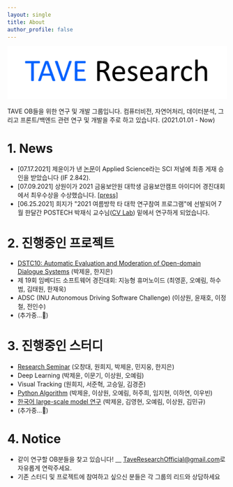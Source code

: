 ```yaml
---
layout: single
title: About
author_profile: false
---
```


![logo](./imgs/logo.png)

TAVE OB들을 위한 연구 및 개발 그룹입니다. 컴퓨터비전, 자연어처리, 데이터분석, 그리고 프론트/백엔드 관련 연구 및 개발을 주로 하고 있습니다. (2021.01.01 - Now)

# 1. News

- [07.17.2021] 제윤이가 낸 [논문](https://jeiyoon.github.io/data/vrb.pdf)이 Applied Science라는 SCI 저널에 최종 게재 승인을 받았습니다 (IF 2.842).
- [07.09.2021] 상원이가 2021 금융보안원 대학생 금융보안캠프 아이디어 경진대회에서 최우수상을 수상했습니다. [[press]](http://www.bikorea.net/news/articleView.html?idxno=31158)
- [06.25.2021] 희지가 "2021 여름방학 타 대학 연구참여 프로그램"에 선발되어 7월 한달간 POSTECH 박재식 교수님([CV Lab](http://cvlab.postech.ac.kr/lab/)) 밑에서 연구하게 되었습니다.

# 2. 진행중인 프로젝트

- [DSTC10: Automatic Evaluation and Moderation of Open-domain Dialogue Systems](https://github.com/Jeiyoon/dstc10) (박제윤, 한지은)
- 제 19회 임베디드 소프트웨어 경진대회: 지능형 휴머노이드 (최영훈, 오예림, 하수범, 김태원, 한재욱)
- ADSC (INU Autonomous Driving Software Challenge) (이상원, 윤재호, 이정철, 전인수)
- (추가중...🚧)

# 3. 진행중인 스터디

- [Research Seminar](https://www.notion.so/Research-Seminar-c5cc5ea3cec34e1ea93dba80d6040dad) (오창대, 원희지, 박제윤, 민지웅, 한지은)
- Deep Learning (박제윤, 이문기, 이상원, 오예림)
- Visual Tracking (원희지, 서준혁, 고승일, 김경준)
- [Python Algorithm](https://github.com/TAVEResearch/TAVE_algorithm_study) (박제윤, 이상원, 오예림, 허주희, 임지현, 이하연, 이우빈)
- [한국어 large-scale model 연구](https://github.com/TAVEResearch/Korean_large-scale_model) (박제윤, 김영현, 오예림, 이상원, 김민규)
- (추가중...🚧)

# 4. Notice

- 같이 연구할 OB분들을 찾고 있습니다! [　](https://taveresearch.github.io/imgs/nakama.png) [TaveResearchOfficial@gmail.com](mailto:TaveResearchOfficial@gmail.com)로 자유롭게 연락주세요.
- 기존 스터디 및 프로젝트에 참여하고 싶으신 분들은 각 그룹의 리드와 상담하세요
